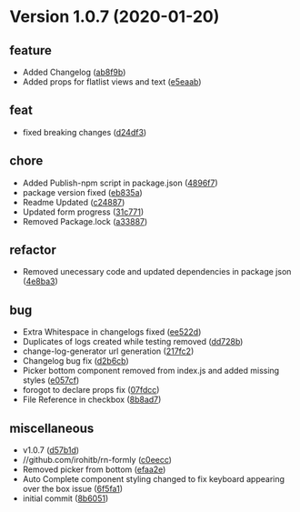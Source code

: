 # Version 1.0.7 (2020-01-20)

## feature
*  Added Changelog ([ab8f9b](https://github.com/irohitb/rn-formly/commit/ab8f9b6ab39c1df6dd2b6843272f1447662edf79))
*  Added props for flatlist views and text ([e5eaab](https://github.com/irohitb/rn-formly/commit/e5eaab04c811a314f9964330ec6a507c9d484a74))

## feat
*  fixed breaking changes ([d24df3](https://github.com/irohitb/rn-formly/commit/d24df33b53b91300ea115a9a378edbc4b0fb5eb6))

## chore
*  Added Publish-npm script in package.json ([4896f7](https://github.com/irohitb/rn-formly/commit/4896f75fb1294dc74e8c2526fa6f81589be5cb5b))
*  package version fixed ([eb835a](https://github.com/irohitb/rn-formly/commit/eb835a7403949ee3a932ff44ea12899ef62bc3e1))
*  Readme Updated ([c24887](https://github.com/irohitb/rn-formly/commit/c24887305a62fb821b862e07ba22389e067de5fb))
*  Updated form progress ([31c771](https://github.com/irohitb/rn-formly/commit/31c77136f8aeb21d846c2b00c382b149d9b7be80))
*  Removed Package.lock ([a33887](https://github.com/irohitb/rn-formly/commit/a338875e9ce627f2b5a716f0bf000ad0ccb19afe))

## refactor
*  Removed unecessary code and updated dependencies in package json ([4e8ba3](https://github.com/irohitb/rn-formly/commit/4e8ba3d24a2c3e556de1aea21e6913780a80aa60))

## bug
*  Extra Whitespace in changelogs fixed ([ee522d](https://github.com/irohitb/rn-formly/commit/ee522dac78f394d8e696a64b3845890753f7a1a3))
*  Duplicates of logs created while testing removed ([dd728b](https://github.com/irohitb/rn-formly/commit/dd728beb7c71cd4253b4ad8eda8b6440f5b2db30))
*  change-log-generator url generation ([217fc2](https://github.com/irohitb/rn-formly/commit/217fc2a02068c7d59132b935a108a8325938afce))
*  Changelog bug fix ([d2b6cb](https://github.com/irohitb/rn-formly/commit/d2b6cbdbf221d9ca90f712b35abd284687c371dd))
*  Picker bottom  component removed from index.js and added missing styles ([e057cf](https://github.com/irohitb/rn-formly/commit/e057cff34cae1cbf70e5697f7c63f8f738a01690))
*  forogot to declare props fix ([07fdcc](https://github.com/irohitb/rn-formly/commit/07fdcc01ed3f6287568fd1afcd8efcd126c2e5a9))
*  File Reference in checkbox ([8b8ad7](https://github.com/irohitb/rn-formly/commit/8b8ad79597296f82a23bbf57b6b5a0d8b600c805))

## miscellaneous
*  v1.0.7 ([d57b1d](https://github.com/irohitb/rn-formly/commit/d57b1d438892e1bb6482351046f7f58e63401580))
* //github.com/irohitb/rn-formly ([c0eecc](https://github.com/irohitb/rn-formly/commit/c0eeccc64468e58a9913e7763b8d936ac9c4ac46))
*  Removed picker from bottom ([efaa2e](https://github.com/irohitb/rn-formly/commit/efaa2e2e6118eb996deb63887d838f161beb2503))
*  Auto Complete component styling changed to fix keyboard appearing over the box issue ([6f5fa1](https://github.com/irohitb/rn-formly/commit/6f5fa1392b5b324a7fac9f1d973b1fd3482bc640))
* initial commit ([8b6051](https://github.com/irohitb/rn-formly/commit/8b605172a1ed2a2e724f5a2f10abdd53b50201ef))

